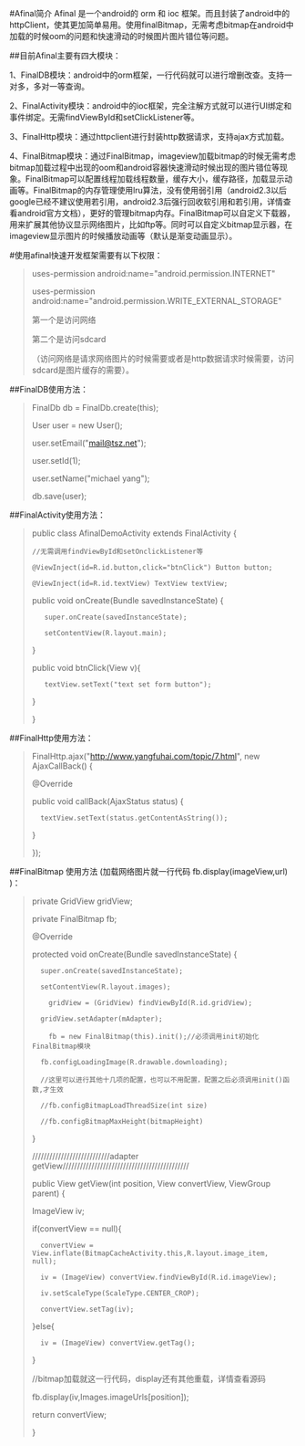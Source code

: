 #Afinal简介
Afinal 是一个android的 orm 和 ioc 框架。而且封装了android中的httpClient，使其更加简单易用。使用finalBitmap，无需考虑bitmap在android中加载的时候oom的问题和快速滑动的时候图片图片错位等问题。

##目前Afinal主要有四大模块：

1、FinalDB模块：android中的orm框架，一行代码就可以进行增删改查。支持一对多，多对一等查询。

2、FinalActivity模块：android中的ioc框架，完全注解方式就可以进行UI绑定和事件绑定。无需findViewById和setClickListener等。

3、FinalHttp模块：通过httpclient进行封装http数据请求，支持ajax方式加载。

4、FinalBitmap模块：通过FinalBitmap，imageview加载bitmap的时候无需考虑bitmap加载过程中出现的oom和android容器快速滑动时候出现的图片错位等现象。FinalBitmap可以配置线程加载线程数量，缓存大小，缓存路径，加载显示动画等。FinalBitmap的内存管理使用lru算法，没有使用弱引用（android2.3以后google已经不建议使用若引用，android2.3后强行回收软引用和若引用，详情查看android官方文档），更好的管理bitmap内存。FinalBitmap可以自定义下载器，用来扩展其他协议显示网络图片，比如ftp等。同时可以自定义bitmap显示器，在imageview显示图片的时候播放动画等（默认是渐变动画显示）。

#使用afinal快速开发框架需要有以下权限：

>uses-permission android:name="android.permission.INTERNET" 
>
>uses-permission android:name="android.permission.WRITE_EXTERNAL_STORAGE" 
>
>第一个是访问网络
>
>第二个是访问sdcard
>
>（访问网络是请求网络图片的时候需要或者是http数据请求时候需要，访问sdcard是图片缓存的需要）。


##FinalDB使用方法：

>FinalDb db = FinalDb.create(this);
>                        
>User user = new User();
>
>user.setEmail("mail@tsz.net");
>
>user.setId(1);
>
>user.setName("michael yang");
>
>db.save(user);

##FinalActivity使用方法：


>public class AfinalDemoActivity extends FinalActivity {
>
>     //无需调用findViewById和setOnclickListener等
>
>     @ViewInject(id=R.id.button,click="btnClick") Button button;
>
>     @ViewInject(id=R.id.textView) TextView textView;
>       
>    public void onCreate(Bundle savedInstanceState) {
>
>        super.onCreate(savedInstanceState);
>
>        setContentView(R.layout.main);
>
>    }
>  
>    public void btnClick(View v){
>
>        textView.setText("text set form button");
>
>   }
>
>}

##FinalHttp使用方法：

>FinalHttp.ajax("http://www.yangfuhai.com/topic/7.html", new AjaxCallBack() {
>
>	@Override
>
>	public void callBack(AjaxStatus status) {
>
>		textView.setText(status.getContentAsString());
>
>	}
>
>});

##FinalBitmap 使用方法 (加载网络图片就一行代码 fb.display(imageView,url) )：

>    private GridView gridView;
>
>	private FinalBitmap fb;
>
>	@Override
>
>	protected void onCreate(Bundle savedInstanceState) {
>
>		super.onCreate(savedInstanceState);
>
>		setContentView(R.layout.images);
>		
>		  gridView = (GridView) findViewById(R.id.gridView);
>
>		gridView.setAdapter(mAdapter);
>		
>		  fb = new FinalBitmap(this).init();//必须调用init初始化FinalBitmap模块
>
>		fb.configLoadingImage(R.drawable.downloading);
>
>		//这里可以进行其他十几项的配置，也可以不用配置，配置之后必须调用init()函数,才生效
>
>		//fb.configBitmapLoadThreadSize(int size)
>
>		//fb.configBitmapMaxHeight(bitmapHeight)
>
>	}
>
>
>///////////////////////////adapter getView////////////////////////////////////////////
>
> public View getView(int position, View convertView, ViewGroup parent) {
>
>	ImageView iv;
>
>	if(convertView == null){
>
>	    convertView = View.inflate(BitmapCacheActivity.this,R.layout.image_item, null);
>
>	    iv = (ImageView) convertView.findViewById(R.id.imageView);
>
>	    iv.setScaleType(ScaleType.CENTER_CROP);
>
>	    convertView.setTag(iv);
>
>	}else{
>
>	    iv = (ImageView) convertView.getTag();
>
>	}
>
>	//bitmap加载就这一行代码，display还有其他重载，详情查看源码
>
>	fb.display(iv,Images.imageUrls[position]);
>
>	return convertView;
>
>}
>

